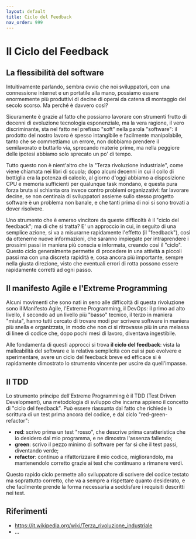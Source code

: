 ```yaml
---
layout: default
title: Ciclo del Feedback
nav_order: 999
---
```


# Il Ciclo del Feedback

## La flessibilità del software

Intuitivamente parlando, sembra ovvio che noi sviluppatori, con una connessione internet e un portatile alla mano, possiamo essere enormemente più produttivi di decine di operai da catena di montaggio del secolo scorso. Ma perché è davvero così?

Sicuramente è grazie al fatto che possiamo lavorare con strumenti frutto di decenni di evoluzione tecnologia esponenziale, ma la vera ragione, il vero discriminante, sta nel fatto nel prefisso "soft" nella parola "software": il prodotto del nostro lavoro è spesso intangibile e facilmente manipolabile, tanto che se commettiamo un errore, non dobbiamo prendere il semilavorato e buttarlo via, sprecando materie prime, ma nella peggiore delle ipotesi abbiamo solo sprecato un po' di tempo.

Tutto questo non è nient'altro che la "Terza rivoluzione industriale", come viene chiamata nei libri di scuola; dopo alcuni decenni in cui il collo di bottiglia era la potenza di calcolo, al giorno d'oggi abbiamo a disposizione CPU e memoria sufficienti per qualunque task mondano, e questa pura forza bruta si schianta ora invece contro problemi organizzativi: far lavorare decine, se non centinaia di sviluppatori assieme sullo stesso progetto software è un problema non banale, e che tanti prima di noi si sono trovati a dover risolvere.

Uno strumento che è emerso vincitore da queste difficoltà è il "ciclo del feedback"; ma di che si tratta? E' un approccio in cui, in seguito di una semplice azione, si va a misurarne rapidamente l'effetto (il "feedback"), così da ottenerne nuove informazioni, che saranno impiegate per intraprendere i prossimi passi in maniera più conscia e informata, creando così il "ciclo". Questo ciclo generalmente permette di procedere in una attività a piccoli passi ma con una discreta rapidità e, cosa ancora più importante, sempre nella giusta direzione, visto che eventuali errori di rotta possono essere rapidamente corretti ad ogni passo.

## Il manifesto Agile e l'Extreme Programming

Alcuni movimenti che sono nati in seno alle difficoltà di questa rivoluzione sono il Manifesto Agile, l'Extreme Programming, il DevOps: il primo ad alto livello, il secondo ad un livello più "basso" tecnico, il terzo in maniera "mista", hanno tutti cercato di trovare modi per scrivere software in maniera più snella e organizzata, in modo che non ci si ritrovasse più in una melassa di linee di codice che, dopo pochi mesi di lavoro, diventava ingestibile.

Alle fondamenta di questi approcci si trova **il ciclo del feedback**: vista la malleabilità del software e la relativa semplicità con cui si può evolvere e sperimentare, avere un ciclo del feedback breve ed efficace si è rapidamente dimostrato lo strumento vincente per uscire da quell'impasse.

## Il TDD

Lo strumento principe dell'Extreme Programming è il TDD (Test Driven Development), una metodologia di sviluppo che incarna appieno il concetto di "ciclo del feedback". Può essere riassunta dal fatto che richiede la scrittura di un test prima ancora del codice, e dal ciclo "red-green-refactor":

- **red**: scrivo prima un test "rosso", che descrive prima caratteristica che io desidero dal mio programma, e ne dimostra l'assenza fallendo;
- **green**: scrivo il pezzo minimo di software per far sì che il test passi, diventando verde;
- **refactor**: continuo a rifattorizzare il mio codice, migliorandolo, ma mantenendolo corretto grazie ai test che continuano a rimanere verdi.

Questo rapido ciclo permette allo sviluppatore di scrivere del codice testato ma soprattutto corretto, che va a sempre a rispettare quanto desiderato, e che facilmente prende la forma necessaria a soddisfare i requisiti descritti nei test.

## Riferimenti

- https://it.wikipedia.org/wiki/Terza_rivoluzione_industriale
- ...
